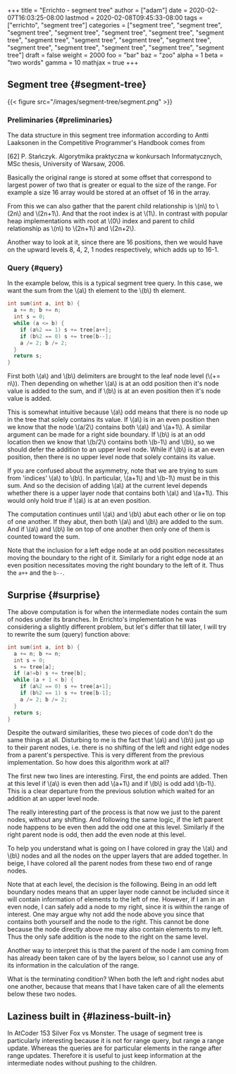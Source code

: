 +++
title = "Errichto - segment tree"
author = ["adam"]
date = 2020-02-07T16:03:25-08:00
lastmod = 2020-02-08T09:45:33-08:00
tags = ["errichto", "segment tree"]
categories = ["segment tree", "segment tree", "segment tree", "segment tree", "segment tree", "segment tree", "segment tree", "segment tree", "segment tree", "segment tree", "segment tree", "segment tree", "segment tree", "segment tree", "segment tree", "segment tree"]
draft = false
weight = 2000
foo = "bar"
baz = "zoo"
alpha = 1
beta = "two words"
gamma = 10
mathjax = true
+++

## Segment tree {#segment-tree}

{{< figure src="/images/segment-tree/segment.png" >}}


### Preliminaries {#preliminaries}

The data structure in this segment tree information according to Antti Laaksonen
in the Competitive Programmer's Handbook comes from

[62] P. Stańczyk. Algorytmika praktyczna w konkursach Informatycznych, MSc
thesis, University of Warsaw, 2006.

Basically the original range is stored at some offset that correspond to largest
power of two that is greater or equal to the size of the range.  For example a
size 16 array would be stored at an offset of 16 in the array.

From this we can also gather that the parent child relationship is \\(n\\) to \\(2n\\)
and \\(2n+1\\).  And that the root index is at \\(1\\).  In contrast with popular heap
implementations with root at \\(0\\) index and parent to child relationship as \\(n\\)
to \\(2n+1\\) and \\(2n+2\\).

Another way to look at it, since there are 16 positions, then we would have
on the upward levels 8, 4, 2, 1 nodes respectively, which adds up to 16-1.


### Query {#query}

In the example below, this is a typical segment tree query.  In this case, we
want the sum from the \\(a\\) th element to the \\(b\\) th element.

```cpp
int sum(int a, int b) {
  a += n; b += n;
  int s = 0;
  while (a <= b) {
    if (a%2 == 1) s += tree[a++];
    if (b%2 == 0) s += tree[b--];
    a /= 2; b /= 2;
  }
  return s;
}
```

First both \\(a\\) and \\(b\\) delimiters are brought to the leaf node level (\\(+= n\\)).
Then depending on whether \\(a\\) is at an odd position then it's node value is
added to the sum, and if \\(b\\) is at an even position then it's node value is
added.

This is somewhat intuitive because \\(a\\) odd means that there is no node up in the
tree that solely contains its value. If \\(a\\) is in an even position then we know
that the node \\(a/2\\) contains both \\(a\\) and \\(a+1\\). A similar argument can be made
for a right side boundary. If \\(b\\) is at an odd location then we know that \\(b/2\\)
contains both \\(b-1\\) and \\(b\\), so we should defer the addition to an upper level
node.  While if \\(b\\) is at an even position, then there is no upper level node
that solely contains its value.

If you are confused about the asymmetry, note that we are trying to sum from
'indices' \\(a\\) to \\(b\\). In particular, \\(a+1\\) and \\(b-1\\) must be in this sum. And so
the decision of adding \\(a\\) at the current level depends whether there is a upper
layer node that contains both \\(a\\) and \\(a+1\\). This would only hold true if \\(a\\) is
at an even position.

The computation continues until \\(a\\) and \\(b\\) abut each other or lie on top of one
another. If they abut, then both \\(a\\) and \\(b\\) are added to the sum. And if \\(a\\)
and \\(b\\) lie on top of one another then only one of them is counted toward the
sum.

Note that the inclusion for a left edge node at an odd position necessitates moving
the boundary to the right of it.  Similarly for a right edge node at an even
position necessitates moving the right boundary to the left of it.  Thus the
`a++` and the `b--`.


## Surprise {#surprise}

The above computation is for when the intermediate nodes contain the sum of
nodes under its branches.  In Errichto's implementation he was considering a
slightly different problem, but let's differ that till later, I will try to
rewrite the sum (query) function above:

```cpp
int sum(int a, int b) {
  a += n; b += n;
  int s = 0;
  s += tree[a];
  if (a!=b) s += tree[b];
  while (a + 1 < b) {
    if (a%2 == 0) s += tree[a+1];
    if (b%2 == 1) s += tree[b-1];
    a /= 2; b /= 2;
  }
  return s;
}
```

Despite the outward similarities, these two pieces of code don't do the same
things at all. Disturbing to me is the fact that \\(a\\) and \\(b\\) just go up to their
parent nodes, i.e. there is no shifting of the left and right edge nodes from a
parent's perspective. This is very different from the previous implementation. So
how does this algorithm work at all?

The first new two lines are interesting.  First, the end points are added.
Then at this level if \\(a\\) is even then add \\(a+1\\) and if \\(b\\) is odd add \\(b-1\\).
This is a clear departure from the previous solution which waited for an
addition at an upper level node.

The really interesting part of the process is that now we just to the parent
nodes, without any shifting.  And following the same logic, if the left parent
node happens to be even then add the odd one at this level.  Similarly if the
right parent node is odd, then add the even node at this level.

To help you understand what is going on I have colored in gray the \\(a\\) and \\(b\\)
nodes and all the nodes on the upper layers that are added together.  In beige,
I have colored all the parent nodes from these two end of range nodes.

Note that at each level, the decision is the following. Being in an odd left
boundary nodes means that an upper layer node cannot be included since it will
contain information of elements to the left of me. However, if I am in an even
node, I can safely add a node to my right, since it is within the range of
interest. One may argue why not add the node above you since that contains both
yourself and the node to the right. This cannot be done because the node
directly above me may also contain elements to my left. Thus the only safe
addition is the node to the right on the same level.

Another way to interpret this is that the parent of the node I am coming from
has already been taken care of by the layers below, so I cannot use any of its
information in the calculation of the range.

What is the terminating condition?  When both the left and right nodes abut one
another, because that means that I have taken care of all the elements below
these two nodes.


## Laziness built in {#laziness-built-in}

In AtCoder 153 Silver Fox vs Monster. The usage of segment tree is particularly
interesting because it is not for range query, but range a range update. Whereas
the queries are for particular elements in the range after range updates.
Therefore it is useful to just keep information at the intermediate nodes
without pushing to the children.
